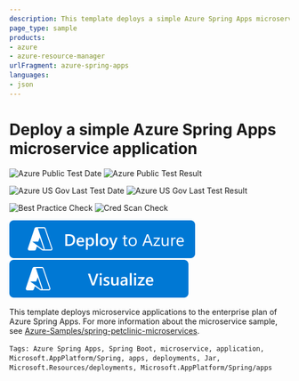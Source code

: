 ```yaml
---
description: This template deploys a simple Azure Spring Apps microservice application to run on Azure.
page_type: sample
products:
- azure
- azure-resource-manager
urlFragment: azure-spring-apps
languages:
- json
---
```

# Deploy a simple Azure Spring Apps microservice application

![Azure Public Test Date](https://azurequickstartsservice.blob.core.windows.net/badges/quickstarts/microsoft.appplatform/microservice-apps-enterprise-plan/PublicLastTestDate.svg)
![Azure Public Test Result](https://azurequickstartsservice.blob.core.windows.net/badges/quickstarts/microsoft.appplatform/icroservice-apps-enterprise-plan/PublicDeployment.svg)

![Azure US Gov Last Test Date](https://azurequickstartsservice.blob.core.windows.net/badges/quickstarts/microsoft.appplatform/microservice-apps-enterprise-plan/FairfaxLastTestDate.svg)
![Azure US Gov Last Test Result](https://azurequickstartsservice.blob.core.windows.net/badges/quickstarts/microsoft.appplatform/microservice-apps-enterprise-plan/FairfaxDeployment.svg)

![Best Practice Check](https://azurequickstartsservice.blob.core.windows.net/badges/quickstarts/microsoft.appplatform/microservice-apps-enterprise-plan/BestPracticeResult.svg)
![Cred Scan Check](https://azurequickstartsservice.blob.core.windows.net/badges/quickstarts/microsoft.appplatform/microservice-apps-enterprise-plan/CredScanResult.svg)

[![Deploy To Azure](https://raw.githubusercontent.com/Azure/azure-quickstart-templates/master/1-CONTRIBUTION-GUIDE/images/deploytoazure.svg?sanitize=true)](https://portal.azure.com/#create/Microsoft.Template/uri/https%3A%2F%2Fraw.githubusercontent.com%2FAzure%2Fazure-quickstart-templates%2Fmaster%2Fquickstarts%2Fmicrosoft.appplatform%2Fmicroservice-apps-enterprise-plan%2Fazuredeploy.json)
[![Visualize](https://raw.githubusercontent.com/Azure/azure-quickstart-templates/master/1-CONTRIBUTION-GUIDE/images/visualizebutton.svg?sanitize=true)](http://armviz.io/#/?load=https%3A%2F%2Fraw.githubusercontent.com%2FAzure%2Fazure-quickstart-templates%2Fmaster%2Fquickstarts%2Fmicrosoft.appplatform%2Fmicroservice-apps-enterprise-plan%2Fazuredeploy.json)

This template deploys microservice applications to the enterprise plan of Azure Spring Apps. For more information about the microservice sample, see [Azure-Samples/spring-petclinic-microservices](https://github.com/Azure-Samples/spring-petclinic-microservices).

`Tags: Azure Spring Apps, Spring Boot, microservice, application, Microsoft.AppPlatform/Spring, apps, deployments, Jar, Microsoft.Resources/deployments, Microsoft.AppPlatform/Spring/apps`
